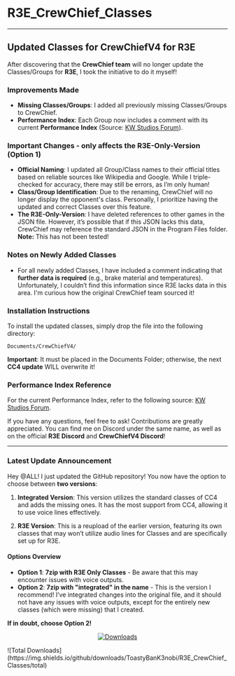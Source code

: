 # R3E_CrewChief_Classes
---
## Updated Classes for CrewChiefV4 for R3E

After discovering that the **CrewChief team** will no longer update the Classes/Groups for **R3E**, I took the initiative to do it myself!

### Improvements Made

- **Missing Classes/Groups**: I added all previously missing Classes/Groups to CrewChief.
- **Performance Index**: Each Group now includes a comment with its current **Performance Index** (Source: [KW Studios Forum](https://forum.kw-studios.com/index.php?threads/performance-index.10084/page-6#post-252538)).

### Important Changes - only affects the R3E-Only-Version (Option 1)

- **Official Naming**: I updated all Group/Class names to their official titles based on reliable sources like Wikipedia and Google. While I triple-checked for accuracy, there may still be errors, as I’m only human!
- **Class/Group Identification**: Due to the renaming, CrewChief will no longer display the opponent's class. Personally, I prioritize having the updated and correct Classes over this feature.
- **The R3E-Only-Version**: I have deleted references to other games in the JSON file. However, it’s possible that if this JSON lacks this data, CrewChief may reference the standard JSON in the Program Files folder. **Note:** This has not been tested!

### Notes on Newly Added Classes

- For all newly added Classes, I have included a comment indicating that **further data is required** (e.g., brake material and temperatures). Unfortunately, I couldn’t find this information since R3E lacks data in this area. I'm curious how the original CrewChief team sourced it!

### Installation Instructions

To install the updated classes, simply drop the file into the following directory:

```
Documents/CrewChiefV4/
```
**Important**: It must be placed in the Documents Folder; otherwise, the next **CC4 update** WILL overwrite it!

### Performance Index Reference

For the current Performance Index, refer to the following source: [KW Studios Forum](https://forum.kw-studios.com/index.php?threads/performance-index.10084/page-7#post-252813).

If you have any questions, feel free to ask! Contributions are greatly appreciated. You can find me on Discord under the same name, as well as on the official **R3E Discord** and **CrewChiefV4 Discord**!

---

### Latest Update Announcement

Hey @ALL! I just updated the GitHub repository! You now have the option to choose between **two versions**:

1. **Integrated Version**: This version utilizes the standard classes of CC4 and adds the missing ones. It has the most support from CC4, allowing it to use voice lines effectively.
   
2. **R3E Version**: This is a reupload of the earlier version, featuring its own classes that may won’t utilize audio lines for Classes and are specifically set up for R3E.

#### Options Overview

- **Option 1**: **7zip with R3E Only Classes** - Be aware that this may encounter issues with voice outputs.
- **Option 2**: **7zip with "integrated" in the name** - This is the version I recommend! I’ve integrated changes into the original file, and it should not have any issues with voice outputs, except for the entirely new classes (which were missing) that I created.

**If in doubt, choose Option 2!**

<p align="center">
    <a href="https://github.com/ToastyBanK3nobi/R3E_CrewChief_Classes/releases">
        <img src="https://img.shields.io/github/downloads/ToastyBanK3nobi/R3E_CrewChief_Classes/total.svg?style=flat-square&label=Downloads" alt="Downloads">
    </a>
</p>
![Total Downloads](https://img.shields.io/github/downloads/ToastyBanK3nobi/R3E_CrewChief_Classes/total)

